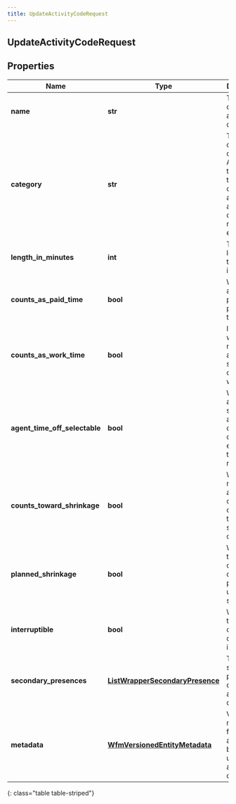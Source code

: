 ```yaml
---
title: UpdateActivityCodeRequest
---
```

## UpdateActivityCodeRequest

## Properties

|Name | Type | Description | Notes|
|------------ | ------------- | ------------- | -------------|
| **name** | **str** | The name of the activity code | [optional] |
| **category** | **str** | The activity code&#39;s category. Attempting to change the category of a default activity code will return an error | [optional] |
| **length_in_minutes** | **int** | The default length of the activity in minutes | [optional] |
| **counts_as_paid_time** | **bool** | Whether an agent is paid while performing this activity | [optional] |
| **counts_as_work_time** | **bool** | Indicates whether or not the activity should be counted as work time | [optional] |
| **agent_time_off_selectable** | **bool** | Whether an agent can select this activity code when creating or editing a time off request | [optional] |
| **counts_toward_shrinkage** | **bool** | Whether or not this activity code counts toward shrinkage calculations | [optional] |
| **planned_shrinkage** | **bool** | Whether this activity code is considered planned or unplanned shrinkage | [optional] |
| **interruptible** | **bool** | Whether this activity code is considered interruptible | [optional] |
| **secondary_presences** | [**ListWrapperSecondaryPresence**](ListWrapperSecondaryPresence.html) | The secondary presences of this activity code | [optional] |
| **metadata** | [**WfmVersionedEntityMetadata**](WfmVersionedEntityMetadata.html) | Version metadata for the associated business unit&#39;s list of activity codes | |
{: class="table table-striped"}


